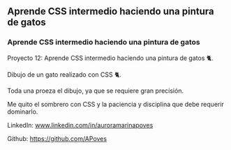 ## Aprende CSS intermedio haciendo una pintura de gatos


### Aprende CSS intermedio haciendo una pintura de gatos



Proyecto 12: Aprende CSS intermedio haciendo una pintura de gatos 🐈.



Dibujo de un gato realizado con CSS 🐈.

Toda una proeza el dibujo, ya que se requiere gran precisión. 

Me quito el sombrero con CSS y la paciencia y disciplina que debe requerir dominarlo.




LinkedIn: www.linkedin.com/in/auroramarinapoves

Github: https://github.com/APoves
